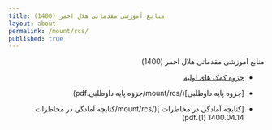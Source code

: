 ```yaml
---
title: منابع آموزشی مقدماتی هلال احمر (1400)
layout: about
permalink: /mount/rcs/
published: true
---
```

<div dir="rtl">
  
منابع آموزشی مقدماتی هلال احمر (1400)




- [جزوه کمک های اولیه](/mount/rcs/2جزوه.pdf)
  

- [جزوه پایه داوطلبی](/mount/rcs/جزوه پایه داوطلبی.pdf)


- [کتابچه آمادگی در مخاطرات ](/mount/rcs/کتابچه آمادگی در مخاطرات 1400.04.14 (1).pdf)
  
  
  
  
  


  
  
  
  
  





